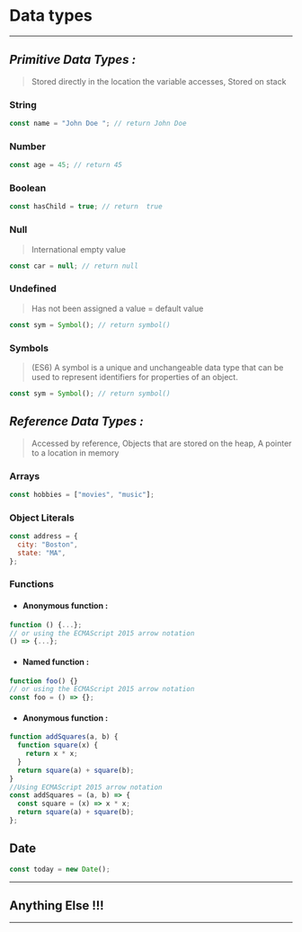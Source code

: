 # Data types

---

## _Primitive Data Types :_

> Stored directly in the location the variable accesses, Stored on stack

### String

```javascript
const name = "John Doe "; // return John Doe
```

### Number

```javascript
const age = 45; // return 45
```

### Boolean

```javascript
const hasChild = true; // return  true
```

### Null

> International empty value

```javascript
const car = null; // return null
```

### Undefined

> Has not been assigned a value = default value

```javascript
const sym = Symbol(); // return symbol()
```

### Symbols

> (ES6) A symbol is a unique and unchangeable data type that can be used to represent identifiers for properties of an object.

```javascript
const sym = Symbol(); // return symbol()
```

## _Reference Data Types :_

> Accessed by reference, Objects that are stored on the heap,
> A pointer to a location in memory

### Arrays

```javascript
const hobbies = ["movies", "music"];
```

### Object Literals

```javascript
const address = {
  city: "Boston",
  state: "MA",
};
```

### Functions

- #### Anonymous function :

```javascript
function () {...};
// or using the ECMAScript 2015 arrow notation
() => {...};
```

- #### Named function :

```javascript
function foo() {}
// or using the ECMAScript 2015 arrow notation
const foo = () => {};
```

- #### Anonymous function :

```javascript
function addSquares(a, b) {
  function square(x) {
    return x * x;
  }
  return square(a) + square(b);
}
//Using ECMAScript 2015 arrow notation
const addSquares = (a, b) => {
  const square = (x) => x * x;
  return square(a) + square(b);
};
```

## Date

```javascript
const today = new Date();
```

---

## Anything Else !!!

---
